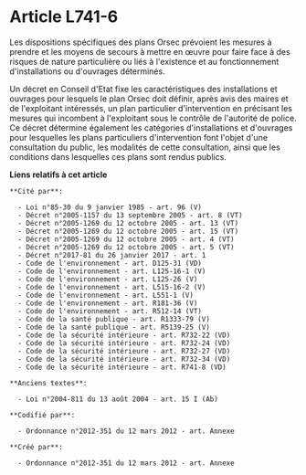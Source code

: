 # Article L741-6

Les dispositions spécifiques des plans Orsec prévoient les mesures à prendre et les moyens de secours à mettre en œuvre pour
faire face à des risques de nature particulière ou liés à l'existence et au fonctionnement d'installations ou d'ouvrages
déterminés.

Un décret en Conseil d'Etat fixe les caractéristiques des installations et ouvrages pour lesquels le plan Orsec doit définir,
après avis des maires et de l'exploitant intéressés, un plan particulier d'intervention en précisant les mesures qui
incombent à l'exploitant sous le contrôle de l'autorité de police. Ce décret détermine également les catégories
d'installations et d'ouvrages pour lesquelles les plans particuliers d'intervention font l'objet d'une consultation du
public, les modalités de cette consultation, ainsi que les conditions dans lesquelles ces plans sont rendus publics.

**Liens relatifs à cet article**

	**Cité par**:

	  - Loi n°85-30 du 9 janvier 1985 - art. 96 (V)
	  - Décret n°2005-1157 du 13 septembre 2005 - art. 8 (VT)
	  - Décret n°2005-1269 du 12 octobre 2005 - art. 13 (VT)
	  - Décret n°2005-1269 du 12 octobre 2005 - art. 15 (VT)
	  - Décret n°2005-1269 du 12 octobre 2005 - art. 4 (VT)
	  - Décret n°2005-1269 du 12 octobre 2005 - art. 5 (VT)
	  - Décret n°2017-81 du 26 janvier 2017 - art. 1
	  - Code de l'environnement - art. D125-31 (VD)
	  - Code de l'environnement - art. L125-16-1 (V)
	  - Code de l'environnement - art. L125-26 (V)
	  - Code de l'environnement - art. L515-16-2 (V)
	  - Code de l'environnement - art. L551-1 (V)
	  - Code de l'environnement - art. R181-36 (V)
	  - Code de l'environnement - art. R512-14 (VT)
	  - Code de la santé publique - art. R1333-79 (V)
	  - Code de la santé publique - art. R5139-25 (V)
	  - Code de la sécurité intérieure - art. R732-22 (VD)
	  - Code de la sécurité intérieure - art. R732-24 (VD)
	  - Code de la sécurité intérieure - art. R732-27 (VD)
	  - Code de la sécurité intérieure - art. R732-34 (VD)
	  - Code de la sécurité intérieure - art. R741-8 (VD)

	**Anciens textes**:

	  - Loi n°2004-811 du 13 août 2004 - art. 15 I (Ab)

	**Codifié par**:

	  - Ordonnance n°2012-351 du 12 mars 2012 - art. Annexe

	**Créé par**:

	  - Ordonnance n°2012-351 du 12 mars 2012 - art. Annexe
